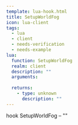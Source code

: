 ```yaml
---
template: lua-hook.html
title: SetupWorldFog
icon: lua-client
tags:
  - lua
  - client
  - needs-verification
  - needs-example
lua:
  function: SetupWorldFog
  realm: client
  description: ""
  arguments:
  
  returns:
    - type: unknown
      description: ""
---
```


<div class="lua__search__keywords">
hook SetupWorldFog &#x2013; ""
</div>
